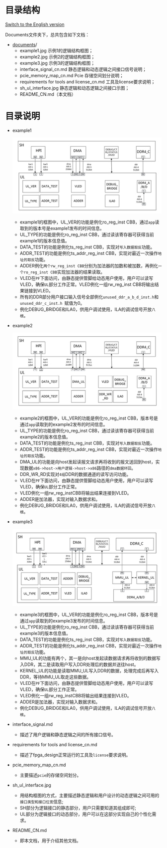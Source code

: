 # 目录结构

[Switch to the English version](./README.md)

Documents文件夹下，总共包含如下文档：

* [documents](#documents_dir)/
  - example1.jpg 示例1的逻辑结构框图；
  - example2.jpg 示例2的逻辑结构框图；
  - example3.jpg 示例3的逻辑结构框图；
  - interface_signal_cn.md 静态逻辑和动态逻辑之间接口信号说明；  
  - pcie_memory_map_cn.md Pcie 存储空间划分说明；  
  - requirements for tools and license_cn.md 工具及license要求说明；  
  - sh_ul_interface.jpg 静态逻辑和动态逻辑之间接口示图；  
  - README_CN.md（本文档） 

# 目录说明

* example1

  ![example1.jpg ](./example1.jpg)

  - example1的框图中，UL_VER的功能是例化ro_reg_inst CBB，通过`app`读取到的版本号是example1发布的时间信息。
  - UL_TYPE的功能是例化ro_reg_inst CBB，通过读该寄存器可获得当前example1的版本信息值。
  - DATA_TEST的功能是例化ts_reg_inst CBB，实现对`写入数据取反`功能。
  - ADDR_TEST的功能是例化ts_addr_reg_inst CBB，实现对最近一次操作`地址的取反`功能。
  - ADDER例化`两个rw_reg_inst CBB`分别为加法器的加数和被加数，再例化`一个ro_reg_inst CBB`实现加法器的结果读取。
  - VLED在`PF`下面访问，由静态提供管脚给动态用户使用，用户可以读写VLED，确保`UL`部分工作正常。VLED例化一组rw_reg_inst CBB将输出结果链接到VLED。
  - 所有的DDR部分用户接口输入信号全部例化`unused_ddr_a_b_d_inst.h`和`unused_ddr_c_inst.h `赋值为0。
  - 例化DEBUG_BRIDGE和ILA0，供用户调试使用，ILA的调试信号开放`八根`。

* example2

  ![example2.jpg ](./example2.jpg)

  - example2的框图中，UL_VER的功能是例化ro_reg_inst CBB，版本号是通过`app`读取到的example2发布的时间信息。
  - UL_TYPE的功能是例化ro_reg_inst CBB，通过读该寄存器可获得当前example2的版本信息值。
  - DATA_TEST的功能是例化ts_reg_inst CBB，实现对`写入数据取反`功能。
  - ADDR_TEST的功能是例化ts_addr_reg_inst CBB，实现对最近一次操作`地址的取反`功能。
  - DMA_UL的功能是向host发起读报文请求再将收到的报文送回到host，实现数据`x86->host->用户逻辑->host->x86`路径的`dma数据环回`。
  - DDR_WR_RD实现对`4组`DDR的数据通道的读写访问功能。
  - VLED在`PF`下面访问，由静态提供管脚给动态用户使用，用户可以读写VLED，确保`UL`部分工作正常。
  - VLED例化一组rw_reg_instCBB将输出结果连接到VLED。
  - ADDER是加法器，实现对输入数据求和。
  - 例化DEBUG_BRIDGE和ILA0，供用户调试使用，ILA的调试信号开放`八根`。

* example3

  ![example3.jpg ](./example3.jpg)

  - example3的框图中，UL_VER的功能是例化ro_reg_inst CBB，版本号是通过`app`读取到的example3发布的时间信息。
  - UL_TYPE的功能是例化ro_reg_inst CBB，通过读该寄存器可获得当前example3的版本信息值。
  - DATA_TEST的功能是例化ts_reg_inst CBB，实现对`写入数据取反`功能。
  - ADDR_TEST的功能是例化ts_addr_reg_inst CBB，实现对最近一次操作`地址的取反`功能。
  - MMU_UL的功能有两个，其一是向host发起读数据请求再将收到的数据写入DDR，其二是读取用户写入DDR处理后的数据并送往host。
  - KERNEL_UL的功能是读取MMU_UL写入DDR的数据，处理完成后再写入DDR，等待MMU_UL取走这些数据。
  - VLED在`PF`下面访问，由静态提供管脚给动态用户使用，用户可以读写VLED，确保`UL`部分工作正常。
  - VLED例化一组rw_reg_instCBB将输出结果连接到VLED。
  - ADDER是加法器，实现对输入数据求和。
  - 例化DEBUG_BRIDGE和ILA0，供用户调试使用，ILA的调试信号开放`八根`。
* interface_signal.md
  - 描述了用户逻辑和静态逻辑之间的所有接口信号。 
* requirements for tools and license_cn.md  
  - 描述了fpga_design正常运行的工具及`license`要求说明。
* pcie_memory_map_cn.md  
  - 主要描述`pcie`的存储空间划分。
* sh_ul_interface.jpg   
  - 用结构框图的方式，主要描述静态逻辑和用户设计的动态逻辑之间可用的`接口类型和接口位宽`信息;
  - SH部分为逻辑接口的静态部分，用户只需要知道其组成即可;
  - UL部分为逻辑接口的动态部分，用户可以在这部分实现自己的个性化需求。
* README_CN.md
  - 即本文档，用于介绍其他文档。
